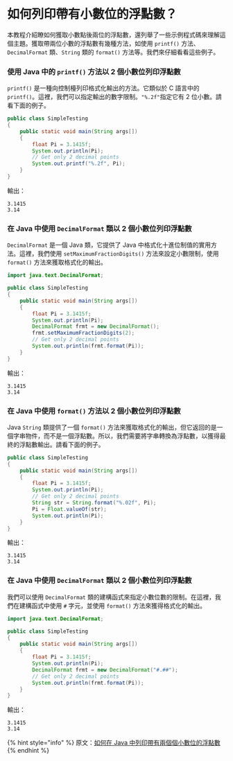 # 如何列印帶有小數位的浮點數？

本教程介紹瞭如何獲取小數點後兩位的浮點數，還列舉了一些示例程式碼來理解這個主題。獲取帶兩位小數的浮點數有幾種方法，如使用 `printf()` 方法、`DecimalFormat` 類、`String` 類的 `format()` 方法等。我們來仔細看看這些例子。

### 使用 Java 中的 `printf()` 方法以 2 個小數位列印浮點數 <a href="#shi-yong-java-zhong-de-printf-fang-fa-yi-2-ge-xiao-shu-wei-lie-yin-fu-dian-shu" id="shi-yong-java-zhong-de-printf-fang-fa-yi-2-ge-xiao-shu-wei-lie-yin-fu-dian-shu"></a>

`printf()` 是一種向控制檯列印格式化輸出的方法。它類似於 C 語言中的 `printf()`。這裡，我們可以指定輸出的數字限制。`"%.2f"`指定它有 2 位小數。請看下面的例子。

```java
public class SimpleTesting
{	
	public static void main(String args[]) 
	{
		float Pi = 3.1415f;
		System.out.println(Pi);
		// Get only 2 decimal points
		System.out.printf("%.2f", Pi);
	}
}
```

輸出：

```
3.1415
3.14
```

### 在 Java 中使用 `DecimalFormat` 類以 2 個小數位列印浮點數 <a href="#zai-java-zhong-shi-yong-decimalformat-lei-yi-2-ge-xiao-shu-wei-lie-yin-fu-dian-shu" id="zai-java-zhong-shi-yong-decimalformat-lei-yi-2-ge-xiao-shu-wei-lie-yin-fu-dian-shu"></a>

`DecimalFormat` 是一個 Java 類，它提供了 Java 中格式化十進位制值的實用方法。這裡，我們使用 `setMaximumFractionDigits()` 方法來設定小數限制，使用 `format()` 方法來獲取格式化的輸出。

```java
import java.text.DecimalFormat;

public class SimpleTesting
{	
	public static void main(String args[]) 
	{
		float Pi = 3.1415f;
		System.out.println(Pi);
		DecimalFormat frmt = new DecimalFormat();
		frmt.setMaximumFractionDigits(2);
		// Get only 2 decimal points
		System.out.println(frmt.format(Pi));
	}
}
```

輸出：

```
3.1415
3.14
```

### 在 Java 中使用 `format()` 方法以 2 個小數位列印浮點數 <a href="#zai-java-zhong-shi-yong-format-fang-fa-yi-2-ge-xiao-shu-wei-lie-yin-fu-dian-shu" id="zai-java-zhong-shi-yong-format-fang-fa-yi-2-ge-xiao-shu-wei-lie-yin-fu-dian-shu"></a>

Java `String` 類提供了一個 `format()` 方法來獲取格式化的輸出，但它返回的是一個字串物件，而不是一個浮點數。所以，我們需要將字串轉換為浮點數，以獲得最終的浮點數輸出。請看下面的例子。

```java
public class SimpleTesting
{	
	public static void main(String args[]) 
	{
		float Pi = 3.1415f;
		System.out.println(Pi);
		// Get only 2 decimal points
		String str = String.format("%.02f", Pi);
		Pi = Float.valueOf(str);
		System.out.println(Pi);
	}
}
```

輸出：

```
3.1415
3.14
```

### 在 Java 中使用 `DecimalFormat` 類以 2 個小數位列印浮點數 <a href="#zai-java-zhong-shi-yong-decimalformat-lei-yi-2-ge-xiao-shu-wei-lie-yin-fu-dian-shu-1" id="zai-java-zhong-shi-yong-decimalformat-lei-yi-2-ge-xiao-shu-wei-lie-yin-fu-dian-shu-1"></a>

我們可以使用 `DecimalFormat` 類的建構函式來指定小數位數的限制。在這裡，我們在建構函式中使用 `#` 字元，並使用 `format()` 方法來獲得格式化的輸出。

```java
import java.text.DecimalFormat;

public class SimpleTesting
{	
	public static void main(String args[]) 
	{
		float Pi = 3.1415f;
		System.out.println(Pi);
		DecimalFormat frmt = new DecimalFormat("#.##");
		// Get only 2 decimal points
		System.out.println(frmt.format(Pi));
	}
}
```

輸出：

```
3.1415
3.14
```

{% hint style="info" %}
原文：[如何在 Java 中列印帶有兩個個小數位的浮點數](https://www.delftstack.com/zh-tw/howto/java/how-to-print-a-float-with-2-decimal-places-in-java/)
{% endhint %}
